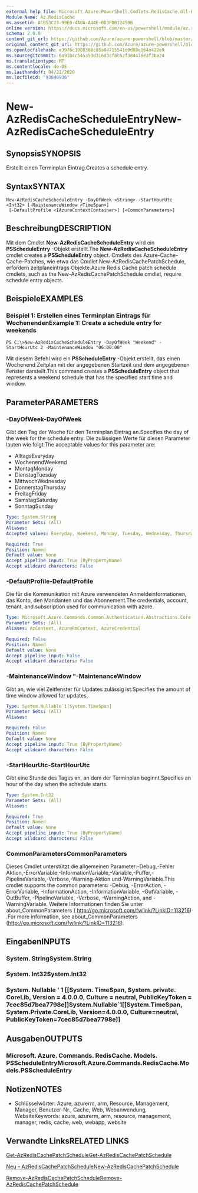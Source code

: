 ```yaml
---
external help file: Microsoft.Azure.PowerShell.Cmdlets.RedisCache.dll-Help.xml
Module Name: Az.RedisCache
ms.assetid: ACB53C23-99E0-4A0A-A44E-0D3FDB12450B
online version: https://docs.microsoft.com/en-us/powershell/module/az.rediscache/new-azrediscachescheduleentry
schema: 2.0.0
content_git_url: https://github.com/Azure/azure-powershell/blob/master/src/RedisCache/RedisCache/help/New-AzRedisCacheScheduleEntry.md
original_content_git_url: https://github.com/Azure/azure-powershell/blob/master/src/RedisCache/RedisCache/help/New-AzRedisCacheScheduleEntry.md
ms.openlocfilehash: e3976c1008388c85a04715541d0d88e164a422e9
ms.sourcegitcommit: 6a91b4c545350d316d3cf8c62f384478e3f3ba24
ms.translationtype: MT
ms.contentlocale: de-DE
ms.lasthandoff: 04/21/2020
ms.locfileid: "93846936"
---
```

# <span data-ttu-id="42721-101">New-AzRedisCacheScheduleEntry</span><span class="sxs-lookup"><span data-stu-id="42721-101">New-AzRedisCacheScheduleEntry</span></span>

## <span data-ttu-id="42721-102">Synopsis</span><span class="sxs-lookup"><span data-stu-id="42721-102">SYNOPSIS</span></span>
<span data-ttu-id="42721-103">Erstellt einen Terminplan Eintrag.</span><span class="sxs-lookup"><span data-stu-id="42721-103">Creates a schedule entry.</span></span>

## <span data-ttu-id="42721-104">Syntax</span><span class="sxs-lookup"><span data-stu-id="42721-104">SYNTAX</span></span>

```
New-AzRedisCacheScheduleEntry -DayOfWeek <String> -StartHourUtc <Int32> [-MaintenanceWindow <TimeSpan>]
 [-DefaultProfile <IAzureContextContainer>] [<CommonParameters>]
```

## <span data-ttu-id="42721-105">Beschreibung</span><span class="sxs-lookup"><span data-stu-id="42721-105">DESCRIPTION</span></span>
<span data-ttu-id="42721-106">Mit dem Cmdlet **New-AzRedisCacheScheduleEntry** wird ein **PSScheduleEntry** -Objekt erstellt.</span><span class="sxs-lookup"><span data-stu-id="42721-106">The **New-AzRedisCacheScheduleEntry** cmdlet creates a **PSScheduleEntry** object.</span></span>
<span data-ttu-id="42721-107">Cmdlets des Azure-Cache-Cache-Patches, wie etwa das Cmdlet New-AzRedisCachePatchSchedule, erfordern zeitplaneintrags Objekte.</span><span class="sxs-lookup"><span data-stu-id="42721-107">Azure Redis Cache patch schedule cmdlets, such as the New-AzRedisCachePatchSchedule cmdlet, require schedule entry objects.</span></span>

## <span data-ttu-id="42721-108">Beispiele</span><span class="sxs-lookup"><span data-stu-id="42721-108">EXAMPLES</span></span>

### <span data-ttu-id="42721-109">Beispiel 1: Erstellen eines Terminplan Eintrags für Wochenenden</span><span class="sxs-lookup"><span data-stu-id="42721-109">Example 1: Create a schedule entry for weekends</span></span>
```
PS C:\>New-AzRedisCacheScheduleEntry -DayOfWeek "Weekend" -StartHourUtc 2 -MaintenanceWindow "06:00:00"
```

<span data-ttu-id="42721-110">Mit diesem Befehl wird ein **PSScheduleEntry** -Objekt erstellt, das einen Wochenend Zeitplan mit der angegebenen Startzeit und dem angegebenen Fenster darstellt.</span><span class="sxs-lookup"><span data-stu-id="42721-110">This command creates a **PSScheduleEntry** object that represents a weekend schedule that has the specified start time and window.</span></span>

## <span data-ttu-id="42721-111">Parameter</span><span class="sxs-lookup"><span data-stu-id="42721-111">PARAMETERS</span></span>

### <span data-ttu-id="42721-112">-DayOfWeek</span><span class="sxs-lookup"><span data-stu-id="42721-112">-DayOfWeek</span></span>
<span data-ttu-id="42721-113">Gibt den Tag der Woche für den Terminplan Eintrag an.</span><span class="sxs-lookup"><span data-stu-id="42721-113">Specifies the day of the week for the schedule entry.</span></span>
<span data-ttu-id="42721-114">Die zulässigen Werte für diesen Parameter lauten wie folgt:</span><span class="sxs-lookup"><span data-stu-id="42721-114">The acceptable values for this parameter are:</span></span>
- <span data-ttu-id="42721-115">Alltags</span><span class="sxs-lookup"><span data-stu-id="42721-115">Everyday</span></span> 
- <span data-ttu-id="42721-116">Wochenend</span><span class="sxs-lookup"><span data-stu-id="42721-116">Weekend</span></span> 
- <span data-ttu-id="42721-117">Montag</span><span class="sxs-lookup"><span data-stu-id="42721-117">Monday</span></span> 
- <span data-ttu-id="42721-118">Dienstag</span><span class="sxs-lookup"><span data-stu-id="42721-118">Tuesday</span></span> 
- <span data-ttu-id="42721-119">Mittwoch</span><span class="sxs-lookup"><span data-stu-id="42721-119">Wednesday</span></span> 
- <span data-ttu-id="42721-120">Donnerstag</span><span class="sxs-lookup"><span data-stu-id="42721-120">Thursday</span></span> 
- <span data-ttu-id="42721-121">Freitag</span><span class="sxs-lookup"><span data-stu-id="42721-121">Friday</span></span> 
- <span data-ttu-id="42721-122">Samstag</span><span class="sxs-lookup"><span data-stu-id="42721-122">Saturday</span></span> 
- <span data-ttu-id="42721-123">Sonntag</span><span class="sxs-lookup"><span data-stu-id="42721-123">Sunday</span></span>

```yaml
Type: System.String
Parameter Sets: (All)
Aliases:
Accepted values: Everyday, Weekend, Monday, Tuesday, Wednesday, Thursday, Friday, Saturday, Sunday

Required: True
Position: Named
Default value: None
Accept pipeline input: True (ByPropertyName)
Accept wildcard characters: False
```

### <span data-ttu-id="42721-124">-DefaultProfile</span><span class="sxs-lookup"><span data-stu-id="42721-124">-DefaultProfile</span></span>
<span data-ttu-id="42721-125">Die für die Kommunikation mit Azure verwendeten Anmeldeinformationen, das Konto, den Mandanten und das Abonnement.</span><span class="sxs-lookup"><span data-stu-id="42721-125">The credentials, account, tenant, and subscription used for communication with azure.</span></span>

```yaml
Type: Microsoft.Azure.Commands.Common.Authentication.Abstractions.Core.IAzureContextContainer
Parameter Sets: (All)
Aliases: AzContext, AzureRmContext, AzureCredential

Required: False
Position: Named
Default value: None
Accept pipeline input: False
Accept wildcard characters: False
```

### <span data-ttu-id="42721-126">-MaintenanceWindow "</span><span class="sxs-lookup"><span data-stu-id="42721-126">-MaintenanceWindow</span></span>
<span data-ttu-id="42721-127">Gibt an, wie viel Zeitfenster für Updates zulässig ist.</span><span class="sxs-lookup"><span data-stu-id="42721-127">Specifies the amount of time window allowed for updates.</span></span>

```yaml
Type: System.Nullable`1[System.TimeSpan]
Parameter Sets: (All)
Aliases:

Required: False
Position: Named
Default value: None
Accept pipeline input: True (ByPropertyName)
Accept wildcard characters: False
```

### <span data-ttu-id="42721-128">-StartHourUtc</span><span class="sxs-lookup"><span data-stu-id="42721-128">-StartHourUtc</span></span>
<span data-ttu-id="42721-129">Gibt eine Stunde des Tages an, an dem der Terminplan beginnt.</span><span class="sxs-lookup"><span data-stu-id="42721-129">Specifies an hour of the day when the schedule starts.</span></span>

```yaml
Type: System.Int32
Parameter Sets: (All)
Aliases:

Required: True
Position: Named
Default value: None
Accept pipeline input: True (ByPropertyName)
Accept wildcard characters: False
```

### <span data-ttu-id="42721-130">CommonParameters</span><span class="sxs-lookup"><span data-stu-id="42721-130">CommonParameters</span></span>
<span data-ttu-id="42721-131">Dieses Cmdlet unterstützt die allgemeinen Parameter:-Debug,-Fehler Aktion,-ErrorVariable,-InformationVariable,-Variable,-Puffer,-PipelineVariable,-Verbose,-Warning-Aktion und-WarningVariable.</span><span class="sxs-lookup"><span data-stu-id="42721-131">This cmdlet supports the common parameters: -Debug, -ErrorAction, -ErrorVariable, -InformationAction, -InformationVariable, -OutVariable, -OutBuffer, -PipelineVariable, -Verbose, -WarningAction, and -WarningVariable.</span></span> <span data-ttu-id="42721-132">Weitere Informationen finden Sie unter about_CommonParameters ( http://go.microsoft.com/fwlink/?LinkID=113216) .</span><span class="sxs-lookup"><span data-stu-id="42721-132">For more information, see about_CommonParameters (http://go.microsoft.com/fwlink/?LinkID=113216).</span></span>

## <span data-ttu-id="42721-133">Eingaben</span><span class="sxs-lookup"><span data-stu-id="42721-133">INPUTS</span></span>

### <span data-ttu-id="42721-134">System. String</span><span class="sxs-lookup"><span data-stu-id="42721-134">System.String</span></span>

### <span data-ttu-id="42721-135">System. Int32</span><span class="sxs-lookup"><span data-stu-id="42721-135">System.Int32</span></span>

### <span data-ttu-id="42721-136">System. Nullable ' 1 [[System. TimeSpan, System. private. CoreLib, Version = 4.0.0.0, Culture = neutral, PublicKeyToken = 7cec85d7bea7798e]]</span><span class="sxs-lookup"><span data-stu-id="42721-136">System.Nullable\`1[[System.TimeSpan, System.Private.CoreLib, Version=4.0.0.0, Culture=neutral, PublicKeyToken=7cec85d7bea7798e]]</span></span>

## <span data-ttu-id="42721-137">Ausgaben</span><span class="sxs-lookup"><span data-stu-id="42721-137">OUTPUTS</span></span>

### <span data-ttu-id="42721-138">Microsoft. Azure. Commands. RedisCache. Models. PSScheduleEntry</span><span class="sxs-lookup"><span data-stu-id="42721-138">Microsoft.Azure.Commands.RedisCache.Models.PSScheduleEntry</span></span>

## <span data-ttu-id="42721-139">Notizen</span><span class="sxs-lookup"><span data-stu-id="42721-139">NOTES</span></span>
* <span data-ttu-id="42721-140">Schlüsselwörter: Azure, azurerm, arm, Resource, Management, Manager, Benutzer-Nr., Cache, Web, Webanwendung, Website</span><span class="sxs-lookup"><span data-stu-id="42721-140">Keywords: azure, azurerm, arm, resource, management, manager, redis, cache, web, webapp, website</span></span>

## <span data-ttu-id="42721-141">Verwandte Links</span><span class="sxs-lookup"><span data-stu-id="42721-141">RELATED LINKS</span></span>

[<span data-ttu-id="42721-142">Get-AzRedisCachePatchSchedule</span><span class="sxs-lookup"><span data-stu-id="42721-142">Get-AzRedisCachePatchSchedule</span></span>](./Get-AzRedisCachePatchSchedule.md)

[<span data-ttu-id="42721-143">Neu – AzRedisCachePatchSchedule</span><span class="sxs-lookup"><span data-stu-id="42721-143">New-AzRedisCachePatchSchedule</span></span>](./New-AzRedisCachePatchSchedule.md)

[<span data-ttu-id="42721-144">Remove-AzRedisCachePatchSchedule</span><span class="sxs-lookup"><span data-stu-id="42721-144">Remove-AzRedisCachePatchSchedule</span></span>](./Remove-AzRedisCachePatchSchedule.md)


